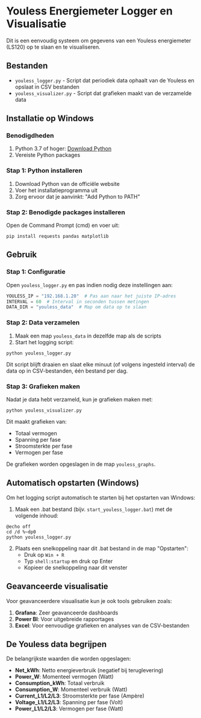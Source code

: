 # Youless Energiemeter Logger en Visualisatie

Dit is een eenvoudig systeem om gegevens van een Youless energiemeter (LS120) op te slaan en te visualiseren.

## Bestanden

- `youless_logger.py` - Script dat periodiek data ophaalt van de Youless en opslaat in CSV bestanden
- `youless_visualizer.py` - Script dat grafieken maakt van de verzamelde data

## Installatie op Windows

### Benodigdheden

1. Python 3.7 of hoger: [Download Python](https://www.python.org/downloads/windows/)
2. Vereiste Python packages

### Stap 1: Python installeren

1. Download Python van de officiële website
2. Voer het installatieprogramma uit
3. Zorg ervoor dat je aanvinkt: "Add Python to PATH"

### Stap 2: Benodigde packages installeren

Open de Command Prompt (cmd) en voer uit:

```
pip install requests pandas matplotlib
```

## Gebruik

### Stap 1: Configuratie

Open `youless_logger.py` en pas indien nodig deze instellingen aan:

```python
YOULESS_IP = "192.168.1.20"  # Pas aan naar het juiste IP-adres
INTERVAL = 60  # Interval in seconden tussen metingen
DATA_DIR = "youless_data"  # Map om data op te slaan
```

### Stap 2: Data verzamelen

1. Maak een map `youless_data` in dezelfde map als de scripts
2. Start het logging script:

```
python youless_logger.py
```

Dit script blijft draaien en slaat elke minuut (of volgens ingesteld interval) de data op in CSV-bestanden, één bestand per dag.

### Stap 3: Grafieken maken

Nadat je data hebt verzameld, kun je grafieken maken met:

```
python youless_visualizer.py
```

Dit maakt grafieken van:
- Totaal vermogen
- Spanning per fase
- Stroomsterkte per fase
- Vermogen per fase

De grafieken worden opgeslagen in de map `youless_graphs`.

## Automatisch opstarten (Windows)

Om het logging script automatisch te starten bij het opstarten van Windows:

1. Maak een .bat bestand (bijv. `start_youless_logger.bat`) met de volgende inhoud:
```
@echo off
cd /d %~dp0
python youless_logger.py
```

2. Plaats een snelkoppeling naar dit .bat bestand in de map "Opstarten":
   - Druk op `Win + R`
   - Typ `shell:startup` en druk op Enter
   - Kopieer de snelkoppeling naar dit venster

## Geavanceerde visualisatie

Voor geavanceerdere visualisatie kun je ook tools gebruiken zoals:

1. **Grafana**: Zeer geavanceerde dashboards
2. **Power BI**: Voor uitgebreide rapportages
3. **Excel**: Voor eenvoudige grafieken en analyses van de CSV-bestanden

## De Youless data begrijpen

De belangrijkste waarden die worden opgeslagen:

- **Net_kWh**: Netto energieverbruik (negatief bij teruglevering)
- **Power_W**: Momenteel vermogen (Watt)
- **Consumption_kWh**: Totaal verbruik
- **Consumption_W**: Momenteel verbruik (Watt)
- **Current_L1/L2/L3**: Stroomsterkte per fase (Ampère)
- **Voltage_L1/L2/L3**: Spanning per fase (Volt)
- **Power_L1/L2/L3**: Vermogen per fase (Watt)
